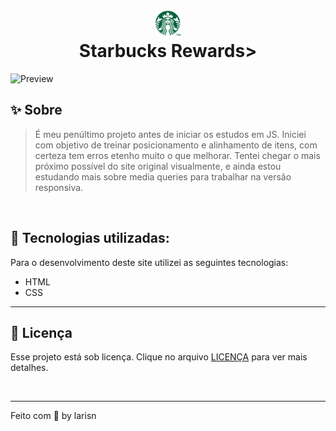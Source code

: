 <h1 align="center">
  <br> <img src="imagens/logo.png" width="40px"> <br> Starbucks Rewards>
</h1>

![Preview](https://github.com/larisn/starbucks-rewards-recreation/blob/main/imagens/preview.png)

## ✨ Sobre

> É meu penúltimo projeto antes de iniciar os estudos em JS. 
Iniciei com objetivo de treinar posicionamento e alinhamento de itens, com certeza tem erros etenho muito o que melhorar. Tentei chegar o mais próximo possível do site original visualmente, e ainda estou estudando mais sobre media queries para trabalhar na versão responsiva.
<br>

## 🌟 Tecnologias utilizadas:

Para o desenvolvimento deste site utilizei as seguintes tecnologias:

* HTML
* CSS

---

## 🎐 Licença
Esse projeto está sob licença. Clique no arquivo [LICENÇA](https://github.com/larisn/larisn/blob/main/LICENSE2.md) para ver mais detalhes.

<br>

---

<p>Feito com 💚 by larisn</p>

